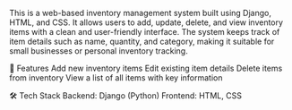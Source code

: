 This is a web-based inventory management system built using Django, HTML, and CSS. It allows users to add, update, delete, and view inventory items with a clean and user-friendly interface. The system keeps track of item details such as name, quantity, and category, making it suitable for small businesses or personal inventory tracking.

🔧 Features
Add new inventory items
Edit existing item details
Delete items from inventory
View a list of all items with key information


🛠️ Tech Stack
Backend: Django (Python)
Frontend: HTML, CSS

